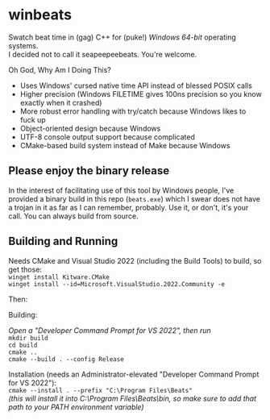# winbeats
Swatch beat time in (gag) C++ for (puke!) *Windows 64-bit* operating systems.  
I decided not to call it seapeepeebeats. You're welcome.  

Oh God, Why Am I Doing This?  
* Uses Windows' cursed native time API instead of blessed POSIX calls
* Higher precision (Windows FILETIME gives 100ns precision so you know exactly when it crashed)
* More robust error handling with try/catch because Windows likes to fuck up
* Object-oriented design because Windows
* UTF-8 console output support because complicated
* CMake-based build system instead of Make because Windows

## Please enjoy the binary release
In the interest of facilitating use of this tool by Windows people, I've provided a binary build in this repo (`beats.exe`) which I swear does not have a trojan in it as far as I can remember, probably. Use it, or don't, it's your call. You can always build from source.  

## Building and Running
Needs CMake and Visual Studio 2022 (including the Build Tools) to build, so get those:  
`winget install Kitware.CMake`  
`winget install --id=Microsoft.VisualStudio.2022.Community -e`  

Then:  

Building:  

*Open a "Developer Command Prompt for VS 2022", then run*  
`mkdir build`  
`cd build`  
`cmake ..`  
`cmake --build . --config Release`  

Installation (needs an Administrator-elevated "Developer Command Prompt for VS 2022"):  
`cmake --install . --prefix "C:\Program Files\Beats"`  
*(this will install it into C:\Program Files\Beats\bin, so make sure to add that path to your PATH environment variable)*
